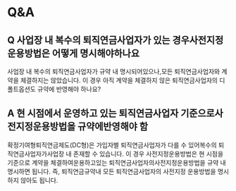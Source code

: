 # Q&A
## Q 사업장 내 복수의 퇴직연금사업자가 있는 경우사전지정운용방법은 어떻게 명시해야하나요
사업장 내 복수의 퇴직연금사업자가 규약 내 명시되어있으나,모든 퇴직연금사업자와 계약을 체결하지는 않았습니다.
이 경우 아직 계약을 체결하지 않은 퇴직연금사업자의 디폴트옵션도 규약에 반영해야 하나요?
## A 현 시점에서 운영하고 있는 퇴직연금사업자 기준으로사전지정운용방법을 규약에반영해야 함
확정기여형퇴직연금제도(DC형)은 가입자별 퇴직연금사업자가 다를 수 있어복수의 퇴직연금사업자가사업장 내 존재할 수 있습니다.
이 경우 사전지정운용방법은 현 시점을 기준으로 계약을 체결하여운용하고있는 퇴직연금사업자의사전지정운용방법을 규약 내 명시하면 됩니다. 즉, 퇴직연금규약내 모든 퇴직연금사업자의 사전지정
운용방법을 명시하지 않아도 됩니다.
